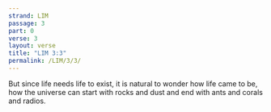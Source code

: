 ```yaml
---
strand: LIM
passage: 3
part: 0
verse: 3
layout: verse
title: "LIM 3:3"
permalink: /LIM/3/3/
---
```

But since life needs life to exist, it is natural to wonder how life came to be, how the universe can start with rocks and dust and end with ants and corals and radios.
